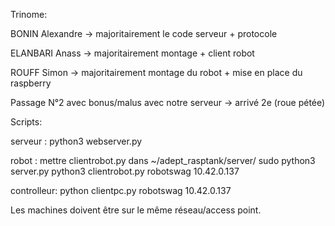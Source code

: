 Trinome:

BONIN Alexandre
    -> majoritairement le code serveur + protocole

ELANBARI Anass
    -> majoritairement montage + client robot

ROUFF Simon
    -> majoritairement montage du robot + mise en place du raspberry

Passage N°2 avec bonus/malus avec notre serveur
-> arrivé 2e (roue pétée)

Scripts:

serveur : 
    python3 webserver.py

robot : mettre clientrobot.py dans ~/adept_rasptank/server/
    sudo python3 server.py
    python3 clientrobot.py robotswag 10.42.0.137

controlleur:
    python clientpc.py robotswag 10.42.0.137


Les machines doivent être sur le même réseau/access point.
